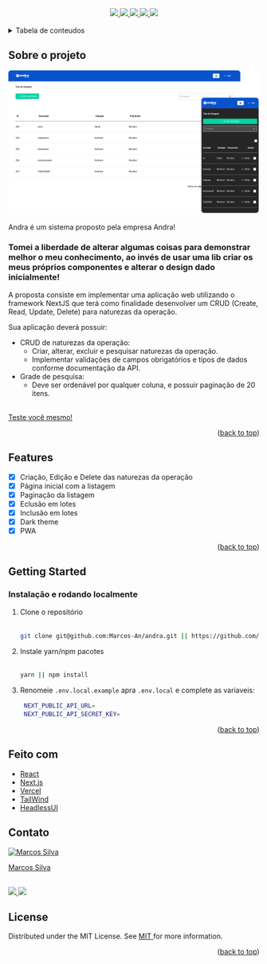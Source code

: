 <div id="top"></div>

<div align="center">
   <a href="#">
      <img src="https://img.shields.io/badge/TypeScript-007ACC?style=for-the-badge&logo=typescript&logoColor=white" /> 
  </a>
   <a href="#">
      <img src="https://img.shields.io/badge/next.js-000000?style=for-the-badge&logo=nextdotjs&logoColor=white" />    
   </a>
   <a href="#">
     <img src="https://img.shields.io/badge/Tailwind_CSS-38B2AC?style=for-the-badge&logo=tailwind-css&logoColor=white" />
   </a> 
   <a href="#">
      <img src="https://img.shields.io/badge/Vercel-000000?style=for-the-badge&logo=vercel&logoColor=white" />
   </a>
   <a href="https://www.linkedin.com/in/marcos-antonio-579370160/" target="_blank">
      <img src="https://img.shields.io/badge/LinkedIn-0077B5?style=for-the-badge&logo=linkedin&logoColor=white" />
    </a>
</div>
<br/>
 
<!-- TABLE OF CONTENTS -->
<details>
  <summary>Tabela de conteudos</summary>
  <ol>
    <li>
      <a href="#sobre-o-projeto">Sobre o projeto</a> 
    </li>
    <li><a href="#features">Features</a></li> 
    <li>
      <a href="#getting-started">Getting Started</a> 
    </li>  
    <li><a href="#feito-com">Feito com</a></li>
    <li><a href="#contato">Contato</a></li> 
    <li><a href="#license">Lisence</a></li> 
  </ol>
</details>

<!-- SOBRE O PROJETO -->

## Sobre o projeto

<a href="https://andra.vercel.app/" target="_blank">
  <img src="public/images/screen.png" alt="screen">
</a> 

Andra é um sistema proposto pela empresa Andra!

  
### Tomei a liberdade de alterar algumas coisas para demonstrar melhor o meu conhecimento, ao invés de usar uma lib criar os meus próprios componentes e alterar o design dado inicialmente! 
  
A proposta consiste em implementar uma aplicação web utilizando o framework NextJS que terá como finalidade desenvolver um CRUD (Create, Read, Update, Delete) para naturezas da operação.

Sua aplicação deverá possuir:

- CRUD de naturezas da operação:
  - Criar, alterar, excluir e pesquisar naturezas da operação.
  - Implementar validações de campos obrigatórios e tipos de dados conforme documentação da API.
- Grade de pesquisa:
  - Deve ser ordenável por qualquer coluna, e possuir paginação de 20 itens.
<br>
<a href="https://noemia.vercel.app/" target="_blank">
  Teste você mesmo!
</a>

  
<p align="right">(<a href="#top">back to top</a>)</p>


<!-- FEATURES -->

## Features

- [x] Criação, Edição e Delete das naturezas da operação 
- [x] Página inicial com a listagem
- [x] Paginação da listagem
- [x] Eclusão em lotes 
- [x] Inclusão em lotes
- [x] Dark theme
- [x] PWA

<p align="right">(<a href="#top">back to top</a>)</p>


<!-- GETTING STARTED -->

## Getting Started

### Instalação e rodando localmente
 
1. Clone o repositório
   ```bash
   
   git clone git@github.com:Marcos-An/andra.git || https://github.com/Marcos-An/andra.git
   
   ```
2. Instale yarn/npm pacotes
   ```bash
   
   yarn || npm install 
   
   ```
3. Renomeie `.env.local.example` apra `.env.local` e complete as variaveis:
   ```bash
    NEXT_PUBLIC_API_URL=
    NEXT_PUBLIC_API_SECRET_KEY=
   ```
   

<p align="right">(<a href="#top">back to top</a>)</p>
 

<!-- FEITO COM -->

## Feito com

-   [React](https://pt-br.reactjs.org/)
-   [Next.js](https://nextjs.org/)
-   [Vercel](https://vercel.com) 
-   [TailWind](https://tailwindcss.com) 
-   [HeadlessUI](https://headlessui.com/)


<!-- CONTATO -->

## Contato
<a href="https://www.linkedin.com/in/marcos-antonio-579370160/" target="_blank">
  <img src="https://avatars.githubusercontent.com/u/42773135?v=4" width="100px" alt="Marcos Silva"/>
  <p>Marcos Silva</p>
</a>
<br /> 
<div >
     <a href="https://www.linkedin.com/in/marcos-antonio-579370160/" target="_blank">
      <img src="https://img.shields.io/badge/LinkedIn-0077B5?style=for-the-badge&logo=linkedin&logoColor=white" />
    </a>
   <a href="mailto:marcos.silva.0556@gmail.com" target="_blank">
      <img src="https://img.shields.io/badge/Gmail-D14836?style=for-the-badge&logo=gmail&logoColor=white" />
    </a>

</div> 

<!-- LICENSE -->

## License

Distributed under the MIT License. See <a href="https://github.com/Marcos-An/noemia/blob/main/LICENSE" target="_blank"> MIT </a> for more information.

<p align="right">(<a href="#top">back to top</a>)</p>


